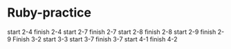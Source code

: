 # Ruby-practice
start 2-4
finish 2-4
start 2-7
finish 2-7
start 2-8
finish 2-8
start 2-9
finish 2-9
Finish 3-2
start 3-3
start 3-7
finish 3-7
start 4-1
finish 4-2
